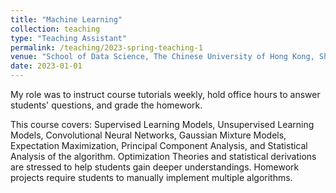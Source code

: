 ```yaml
---
title: "Machine Learning"
collection: teaching
type: "Teaching Assistant"
permalink: /teaching/2023-spring-teaching-1
venue: "School of Data Science, The Chinese University of Hong Kong, Shenzhen"
date: 2023-01-01
---
```


My role was to instruct course tutorials weekly, hold office hours to answer students' questions, and grade the homework. 

This course covers: Supervised Learning Models, Unsupervised Learning Models, Convolutional Neural Networks, Gaussian Mixture Models, Expectation Maximization, Principal Component Analysis, and Statistical Analysis of the algorithm. Optimization Theories and statistical derivations are stressed to help students gain deeper understandings. Homework projects require students to manually implement multiple algorithms.

